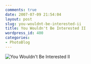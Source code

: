 ```yaml
---
comments: true
date: 2007-07-09 21:54:04
layout: post
slug: you-wouldnt-be-interested-ii
title: You Wouldn't Be Interested II
wordpress_id: 400
categories:
- PhotoBlog
---
```


![You Wouldn't Be Interested II](http://ryanfitzer.com/main/wp-content/uploads/2007/07/buffy-side.jpg)
